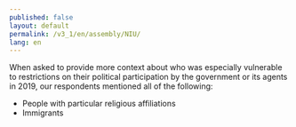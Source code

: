 ```yaml
---
published: false
layout: default
permalink: /v3_1/en/assembly/NIU/
lang: en
---
```


When asked to provide more context about who was especially vulnerable to restrictions on their political participation by the government or its agents in 2019, our respondents mentioned all of the following: 
- People with particular religious affiliations
- Immigrants

